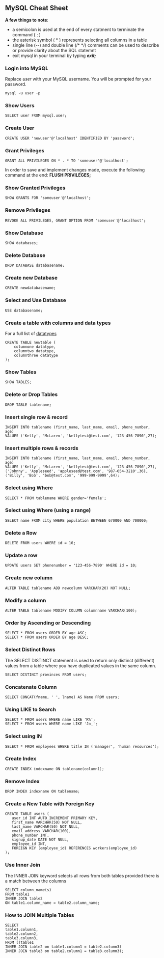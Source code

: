 ## MySQL Cheat Sheet


**A few things to note:** 
- a semicolon is used at the end of every statment to terminate the command ( ; )
- the asterisk symbol ( * ) represents selecting all columns in a table
- single line (--) and double line (/* */) comments can be used to describe or provide clarity about the SQL statemnt
- exit mysql in your terminal by typing ***exit;***

### Login into MySQL
Replace *user* with your MySQL username. You will be prompted for your password. 
```
mysql -u user -p
```

### Show Users
```
SELECT user FROM mysql.user;
```

### Create User
```
CREATE USER 'newuser'@'localhost' IDENTIFIED BY 'password';
```

### Grant Privileges
```
GRANT ALL PRIVILEGES ON * . * TO 'someuser'@'localhost';
```
In order to save and implement changes made, execute the following command at the end: **FLUSH PRIVILEGES;**

### Show Granted Privileges
```
SHOW GRANTS FOR 'someuser'@'localhost';
```

### Remove Privileges
```
REVOKE ALL PRIVILEGES, GRANT OPTION FROM 'someuser'@'localhost';
```

### Show Database
```
SHOW databases;
```

### Delete Database
```
DROP DATABASE databasename;
```

### Create new Database
```
CREATE newdatabasename;
```

### Select and Use Database
```
USE databasename; 
```

### Create a table with columns and data types
For a full list of [datatypes](https://www.w3resource.com/mysql/mysql-data-types.php)
```
CREATE TABLE newtable (
    columnone datatype,
    columntwo datatype,
    columnthree datatype
); 
```

### Show Tables
```
SHOW TABLES;
```

### Delete or Drop Tables
```
DROP TABLE tablename;
```

### Insert single row & record
```
INSERT INTO tablename (first_name, last_name, email, phone_number, age) 
VALUES ('Kelly', 'McLaren', 'kellytest@test.com', '123-456-7890',27);
```

### Insert multiple rows & records
```
INSERT INTO tablename (first_name, last_name, email, phone_number, age) 
VALUES ('Kelly', 'McLaren', 'kellytest@test.com', '123-456-7890',27), 
('Johnny', 'Appleseed', 'appleseed@test.com', '987-654-3210',36), 
('Billy', 'Bob', 'bob@test.com', '999-999-9999',64);
```

### Select using Where
```
SELECT * FROM tablename WHERE gender='female';
```

### Select using Where (using a range)
```
SELECT name FROM city WHERE population BETWEEN 670000 AND 700000;
```

### Delete a Row
```
DELETE FROM users WHERE id = 10;
```

### Update a row
```
UPDATE users SET phonenumber = '123-456-7890' WHERE id = 10;
```

### Create new column
```
ALTER TABLE tablename ADD newcolumn VARCHAR(20) NOT NULL;
```

### Modify a column
```
ALTER TABLE tablename MODIFY COLUMN columnname VARCHAR(100);
```

### Order by Ascending or Descending
```
SELECT * FROM users ORDER BY age ASC;
SELECT * FROM users ORDER BY age DESC;
```

### Select Distinct Rows
The SELECT DISTINCT statement is used to return only distinct (different) values from a table where you have duplicated values in the same column.
```
SELECT DISTINCT provinces FROM users;
```

### Concatenate Column
```
SELECT CONCAT(fname, ' ', lname) AS Name FROM users;
```

### Using LIKE to Search
```
SELECT * FROM users WHERE name LIKE 'K%';
SELECT * FROM users WHERE name LIKE 'Jo_';
```

### Select using IN
```
SELECT * FROM employees WHERE title IN ('manager', 'human resources');
```

### Create Index
```
CREATE INDEX indexname ON tablename(column1);
```

### Remove Index
```
DROP INDEX indexname ON tablename;
```

### Create a New Table with Foreign Key
```
CREATE TABLE users (
   user_id INT AUTO_INCREMENT PRIMARY KEY,
   first_name VARCHAR(50) NOT NULL,
   last_name VARCHAR(50) NOT NULL,
   email_address VARCHAR(100),
   phone_number INT,
   signup_date DATE NOT NULL,
   employee_id INT,
   FOREIGN KEY (employee_id) REFERENCES workers(employee_id)
);
```

### Use Inner Join
The INNER JOIN keyword selects all rows from both tables provided there is a match between the columns
```
SELECT column_name(s)
FROM table1
INNER JOIN table2
ON table1.column_name = table2.column_name;
```

### How to JOIN Multiple Tables
```
SELECT
table1.column1,
table2.column2,
table3.column3,
FROM ((table1
INNER JOIN table2 on table1.column1 = table2.column3)
INNER JOIN table3 on table2.column1 = table3.column3);
```

